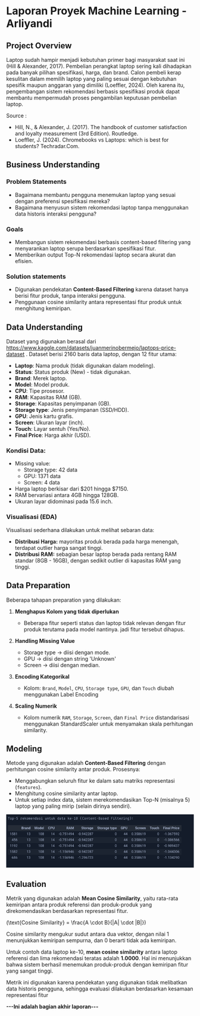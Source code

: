 # Laporan Proyek Machine Learning - Arliyandi

## Project Overview

Laptop sudah hampir menjadi kebutuhan primer bagi masyarakat saat ini (Hill & Alexander, 2017). Pembelian perangkat laptop sering kali dihadapkan pada banyak pilihan spesifikasi, harga, dan brand. Calon pembeli kerap kesulitan dalam memilih laptop yang paling sesuai dengan kebutuhan spesifik maupun anggaran yang dimiliki (Loeffler, 2024). Oleh karena itu, pengembangan sistem rekomendasi berbasis spesifikasi produk dapat membantu mempermudah proses pengambilan keputusan pembelian laptop.

Source :
- Hill, N., & Alexander, J. (2017). The handbook of customer satisfaction and loyalty measurement (3rd Edition). Routledge.
- Loeffler, J. (2024). Chromebooks vs Laptops: which is best for students? Techradar.Com.

## Business Understanding

### Problem Statements

- Bagaimana membantu pengguna menemukan laptop yang sesuai dengan preferensi spesifikasi mereka?
- Bagaimana menyusun sistem rekomendasi laptop tanpa menggunakan data historis interaksi pengguna?

### Goals

- Membangun sistem rekomendasi berbasis content-based filtering yang menyarankan laptop serupa berdasarkan spesifikasi fitur.
- Memberikan output Top-N rekomendasi laptop secara akurat dan efisien.

### Solution statements
- Digunakan pendekatan **Content-Based Filtering** karena dataset hanya berisi fitur produk, tanpa interaksi pengguna.
- Penggunaan cosine similarity antara representasi fitur produk untuk menghitung kemiripan.

## Data Understanding
Dataset yang digunakan berasal dari https://www.kaggle.com/datasets/juanmerinobermejo/laptops-price-dataset . Dataset berisi 2160 baris data laptop, dengan 12 fitur utama:

- **Laptop**: Nama produk (tidak digunakan dalam modeling).
- **Status**: Status produk (New) - tidak digunakan.
- **Brand**: Merek laptop.
- **Model**: Model produk.
- **CPU**: Tipe prosesor.
- **RAM**: Kapasitas RAM (GB).
- **Storage**: Kapasitas penyimpanan (GB).
- **Storage type**: Jenis penyimpanan (SSD/HDD).
- **GPU**: Jenis kartu grafis.
- **Screen**: Ukuran layar (inch).
- **Touch**: Layar sentuh (Yes/No).
- **Final Price**: Harga akhir (USD).

### Kondisi Data:

- Missing value:
  - Storage type: 42 data
  - GPU: 1371 data
  - Screen: 4 data
- Harga laptop berkisar dari $201 hingga $7150.
- RAM bervariasi antara 4GB hingga 128GB.
- Ukuran layar didominasi pada 15.6 inch.

### Visualisasi (EDA)

Visualisasi sederhana dilakukan untuk melihat sebaran data:

- **Distribusi Harga:** mayoritas produk berada pada harga menengah, terdapat outlier harga sangat tinggi.
- **Distribusi RAM:** sebagian besar laptop berada pada rentang RAM standar (8GB - 16GB), dengan sedikit outlier di kapasitas RAM yang tinggi.

## Data Preparation
Beberapa tahapan preparation yang dilakukan:

1. **Menghapus Kolom yang tidak diperlukan**
   - Beberapa fitur seperti status dan laptop tidak relevan dengan fitur produk terutama pada model nantinya. jadi fitur tersebut dihapus.
2. **Handling Missing Value**
   - Storage type -> diisi dengan mode.
   - GPU -> diisi dengan string 'Unknown'
   - Screen -> diisi dengan median.

3. **Encoding Kategorikal**
   - Kolom: `Brand`, `Model`, `CPU`, `Storage type`, `GPU`, dan `Touch` diubah menggunakan Label Encoding

4. **Scaling Numerik**
   - Kolom numerik `RAM`, `Storage`, `Screen`, dan `Final Price` distandarisasi menggunakan StandardScaler untuk menyamakan skala perhitungan similarity.


## Modeling

Metode yang digunakan adalah **Content-Based Filtering** dengan perhitungan cosine similarity antar produk. Prosesnya:

- Menggabungkan seluruh fitur ke dalam satu matriks representasi (`features`).
- Menghitung cosine similarity antar laptop.
- Untuk setiap index data, sistem merekomendasikan Top-N (misalnya 5) laptop yang paling mirip (selain dirinya sendiri).

![Output Rekomendasi (contoh data index ke-10)](https://github.com/M4tchaa/submission-mlt2/blob/main/topN.png)


## Evaluation
Metrik yang digunakan adalah **Mean Cosine Similarity**, yaitu rata-rata kemiripan antara produk referensi dan produk-produk yang direkomendasikan berdasarkan representasi fitur.

\(\text{Cosine Similarity} = \frac{A \cdot B}{\|A\| \cdot \|B\|}\)

Cosine similarity mengukur sudut antara dua vektor, dengan nilai 1 menunjukkan kemiripan sempurna, dan 0 berarti tidak ada kemiripan.

Untuk contoh data laptop ke-10, **mean cosine similarity** antara laptop referensi dan lima rekomendasi teratas adalah **1.0000**. Hal ini menunjukkan bahwa sistem berhasil menemukan produk-produk dengan kemiripan fitur yang sangat tinggi.

Metrik ini digunakan karena pendekatan yang digunakan tidak melibatkan data historis pengguna, sehingga evaluasi dilakukan berdasarkan kesamaan representasi fitur

**---Ini adalah bagian akhir laporan---**
